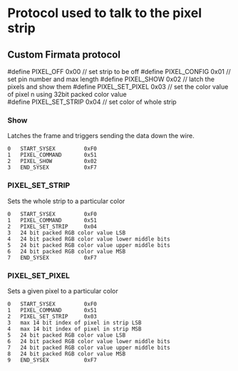 # Protocol used to talk to the pixel strip

## Custom Firmata protocol

#define PIXEL_OFF           0x00 // set strip to be off
#define PIXEL_CONFIG        0x01 // set pin number and max length
#define PIXEL_SHOW          0x02 // latch the pixels and show them
#define PIXEL_SET_PIXEL     0x03 // set the color value of pixel n using 32bit packed color value        
#define PIXEL_SET_STRIP     0x04 // set color of whole strip


### Show

Latches the frame and triggers sending the data down the wire.

```
0   START_SYSEX         0xF0
1   PIXEL_COMMAND       0x51
2   PIXEL_SHOW          0x02
3   END_SYSEX           0xF7
```

### PIXEL_SET_STRIP

Sets the whole strip to a particular color

```
0   START_SYSEX         0xF0
1   PIXEL_COMMAND       0x51
2   PIXEL_SET_STRIP     0x04
3   24 bit packed RGB color value LSB
4   24 bit packed RGB color value lower middle bits
5   24 bit packed RGB color value upper middle bits
6   24 bit packed RGB color value MSB
7   END_SYSEX           0xF7
```

### PIXEL_SET_PIXEL

Sets a given pixel to a particular color

```
0   START_SYSEX         0xF0
1   PIXEL_COMMAND       0x51
2   PIXEL_SET_STRIP     0x03
3   max 14 bit index of pixel in strip LSB
4   max 14 bit index of pixel in strip MSB
5   24 bit packed RGB color value LSB
6   24 bit packed RGB color value lower middle bits
7   24 bit packed RGB color value upper middle bits
8   24 bit packed RGB color value MSB
9   END_SYSEX           0xF7
```
